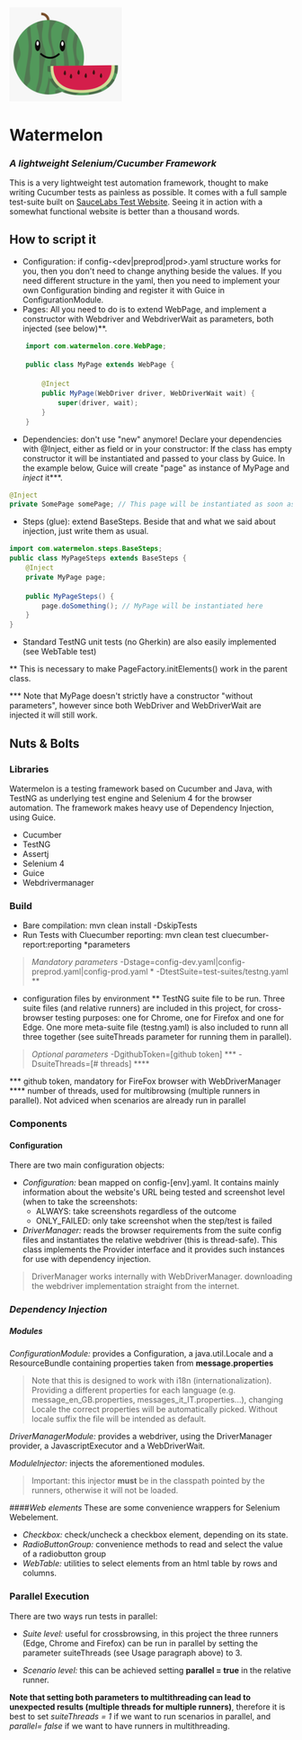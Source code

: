 
<img src="src/main/resources/img/watermelon.png" width="200"/>

# Watermelon

### _A lightweight Selenium/Cucumber Framework_
This is a very lightweight test automation framework, thought to make writing Cucumber tests as painless as possible.
It comes with a full sample test-suite built on <a href="https://www.saucedemo.com">SauceLabs Test Website</a>. Seeing it in action with a somewhat functional website is better than a thousand words.

## How to script it
- Configuration: if config-<dev|preprod|prod>.yaml structure works for you, then you don't need to change anything beside the values. If you need different structure in the yaml, then you need to implement your own Configuration binding and register it with Guice in ConfigurationModule.
- Pages: All you need to do is to extend WebPage, and implement a constructor with Webdriver and WebdriverWait as parameters, both injected (see below)**.

```Java
	import com.watermelon.core.WebPage;

	public class MyPage extends WebPage {

		@Inject
		public MyPage(WebDriver driver, WebDriverWait wait) {
			super(driver, wait);
		}
	}
```
- Dependencies: don't use "new" anymore! Declare your dependencies with @Inject, either as field or in your constructor: If the class has empty constructor it will be instantiated and passed to your class by Guice. In the example below, Guice will create "page" as instance of MyPage and _inject_ it***. 

```Java
@Inject
private SomePage somePage; // This page will be instantiated as soon as it is used
```
- Steps (glue): extend BaseSteps. Beside that and what we said about injection, just write them as usual.

```Java
import com.watermelon.steps.BaseSteps;
public class MyPageSteps extends BaseSteps { 
	@Inject 
	private MyPage page;
    
	public MyPageSteps() {
        page.doSomething(); // MyPage will be instantiated here
    }
}
```
- Standard TestNG unit tests (no Gherkin) are also easily implemented (see WebTable test) 

** This is necessary to make PageFactory.initElements() work in the parent class.

*** Note that MyPage doesn't strictly have a constructor "without parameters", however since both WebDriver and WebDriverWait are injected it will still work.

## Nuts & Bolts

### Libraries

Watermelon is a  testing framework based on Cucumber and Java, with TestNG as underlying test engine and Selenium 4 for the browser automation.
The framework makes heavy use of Dependency Injection, using Guice.
 
- Cucumber
- TestNG 
- Assertj
- Selenium 4
- Guice
- Webdrivermanager

### Build 

- Bare compilation: mvn clean install -DskipTests
- Run Tests with Cluecumber reporting: mvn clean test cluecumber-report:reporting *parameters
> _Mandatory parameters_
>-Dstage=config-dev.yaml|config-preprod.yaml|config-prod.yaml  *
>-DtestSuite=test-suites/testng.yaml  **

* configuration files by environment
** TestNG suite file to be run. Three suite files (and relative runners) are included in this project, for cross-browser testing purposes: one for Chrome, one for Firefox and one for Edge. One more meta-suite file (testng.yaml) is also included to runn all three together (see suiteThreads parameter for running them in parallel).
> _Optional parameters_
> -DgithubToken=[github token] ***
> -DsuiteThreads=[# threads] ****

*** github token, mandatory for FireFox browser with WebDriverManager
**** number of threads, used for multibrowsing (multiple runners in parallel). Not adviced when scenarios are already run in parallel


### Components
#### Configuration
There are two main configuration objects:
- _Configuration:_ bean mapped on config-[env].yaml. It contains mainly information about the website's URL being tested and screenshot level (when to take the screenshots: 
	- ALWAYS: take screenshots regardless of the outcome
	- ONLY_FAILED: only take screenshot when the step/test is failed
- _DriverManager:_ reads the browser requirements from the suite config files and instantiates the relative webdriver (this is thread-safe). This class implements the Provider interface and it provides such instances for use with dependency injection.
>DriverManager works internally with WebDriverManager. downloading the webdriver implementation straight from the internet.

### _Dependency Injection_
##### Modules
_ConfigurationModule:_ provides a Configuration, a java.util.Locale and a ResourceBundle containing properties taken from **message.properties**
> Note that this is designed to work with i18n (internationalization). Providing a different properties for each language (e.g. message_en_GB.properties, messages_it_IT.properties...), changing Locale the correct properties will be automatically picked. Without locale suffix the file will be intended as default.

_DriverManagerModule:_ provides a webdriver, using the DriverManager provider, a JavascriptExecutor and a WebDriverWait.

_ModuleInjector:_ injects the aforementioned modules.
>Important: this injector **must** be in the classpath pointed by the runners, otherwise it will not be loaded.

####_Web elements_
These are some convenience wrappers for Selenium Webelement.
- _Checkbox:_ check/uncheck a checkbox element, depending on its state.
- _RadioButtonGroup:_ convenience methods to read and select the value of a radiobutton group
- _WebTable:_ utilities to select elements from an html table by rows and columns.

### Parallel Execution
There are two ways run tests in parallel:

- _Suite level:_ useful for crossbrowsing, in this project the three runners (Edge, Chrome and Firefox) can be run in parallel by setting 
the parameter suiteThreads (see Usage paragraph above) to 3.

- _Scenario level:_ this can be achieved setting **parallel = true** in the relative runner.

**Note that setting both parameters to multithreading can lead to unexpected results (multiple threads for multiple runners)**, therefore it is best to set _suiteThreads = 1_ if we want to run scenarios in parallel, and _parallel= false_ if we want to have runners in multithreading. 
